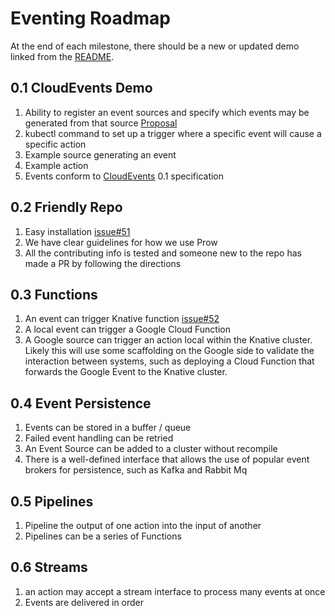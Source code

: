 # Eventing Roadmap

At the end of each milestone, there should be a new or updated demo linked from
the [README](README.md).

## 0.1 CloudEvents Demo

1. Ability to register an event sources and specify which events may be
   generated from that source
   [Proposal](https://github.com/knative/eventing/issues/39)
1. kubectl command to set up a trigger where a specific event will cause a
   specific action
1. Example source generating an event
1. Example action
1. Events conform to [CloudEvents](https://github.com/cloudevents/spec)
   0.1 specification

## 0.2 Friendly Repo

1. Easy installation [issue#51](https://github.com/knative/eventing/issues/51)
1. We have clear guidelines for how we use Prow
1. All the contributing info is tested and someone new to the repo has made a
   PR by following the directions

## 0.3 Functions

1. An event can trigger Knative function [issue#52](https://github.com/knative/eventing/issues/52)
1. A local event can trigger a Google Cloud Function
1. A Google source can trigger an action local within the Knative cluster.
   Likely this will use some scaffolding on the Google side to validate the
   interaction between systems, such as deploying a Cloud Function that
   forwards the Google Event to the Knative cluster.

## 0.4 Event Persistence

1. Events can be stored in a buffer / queue
1. Failed event handling can be retried
1. An Event Source can be added to a cluster without recompile
1. There is a well-defined interface that allows the use of popular event
   brokers for persistence, such as Kafka and Rabbit Mq

## 0.5 Pipelines

1. Pipeline the output of one action into the input of another
1. Pipelines can be a series of Functions

## 0.6 Streams

1. an action may accept a stream interface to process many events at once
1. Events are delivered in order
